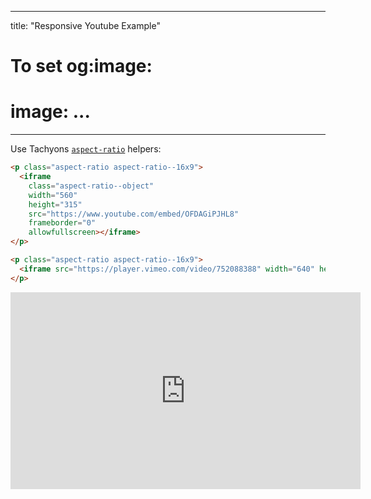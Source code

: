 
---
title: "Responsive Youtube Example"

# To set og:image:
# image: ...
---

Use Tachyons [`aspect-ratio`](http://tachyons.io/components/layout/horizontal-aspect-ratios/index.html) helpers:

```html
<p class="aspect-ratio aspect-ratio--16x9">
  <iframe
    class="aspect-ratio--object"
    width="560"
    height="315"
    src="https://www.youtube.com/embed/OFDAGiPJHL8"
    frameborder="0"
    allowfullscreen></iframe>
</p>

<p class="aspect-ratio aspect-ratio--16x9">
  <iframe src="https://player.vimeo.com/video/752088388" width="640" height="564" frameborder="0" allowfullscreen></iframe>
</p>
```

<p class="aspect-ratio aspect-ratio--16x9">
  <iframe class="aspect-ratio--object" width="560" height="315" src="https://www.youtube.com/embed/OFDAGiPJHL8" frameborder="0" allowfullscreen></iframe>
</p>
